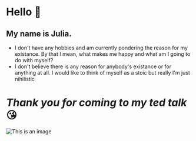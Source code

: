 # **Hello** 👋 

## My name is Julia.

+ I don't have any hobbies and am currently pondering the reason for my existance. By that I mean, what makes me happy and what am I going to do with myself?
+ I don't believe there is any reason for anybody's existance or for anything at all. I would like to think of myself as a stoic but really I'm just nihilistic

# *Thank you for coming to my ted talk* 😘

![This is an image](https://myoctocat.com/assets/images/base-octocat.svg)

